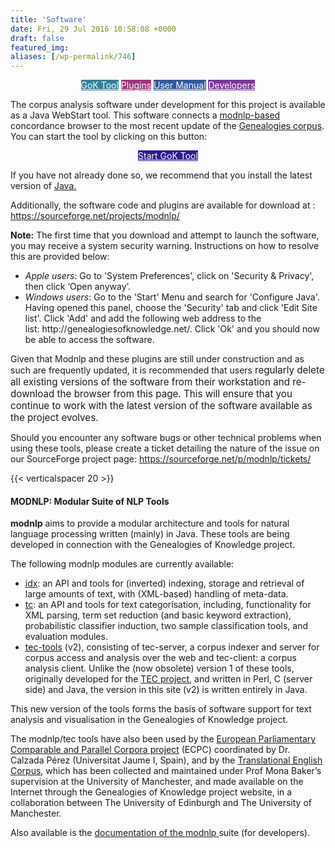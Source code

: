 ```yaml
---
title: 'Software'
date: Fri, 29 Jul 2016 10:58:08 +0000
draft: false
featured_img: 
aliases: [/wp-permalink/746]
---
```


<div class="entry-post"><p style="text-align: center;"><a class="fasc-button fasc-size-medium fasc-type-flat fasc-rounded-medium" style="background-color: #33809e; color: #ffffff;" href="http://genealogiesofknowledge.net/software/">GoK Tool</a>&nbsp;<a class="fasc-button fasc-size-medium fasc-type-flat fasc-rounded-medium" style="background-color: #9e337a; color: #ffffff;" href="http://genealogiesofknowledge.net/software/manual/#plug">Plugins</a>&nbsp;<a class="fasc-button fasc-size-medium fasc-type-flat fasc-rounded-medium" style="background-color: #33589e; color: #ffffff;" href="http://genealogiesofknowledge.net/software/manual/">User Manual</a>&nbsp;<a class="fasc-button fasc-size-medium fasc-type-flat fasc-rounded-medium" style="background-color: #7c339e; color: #ffffff;" href="http://genealogiesofknowledge.net/software/developers/">Developers</a></p>

The corpus analysis software under development for this project is available as a Java WebStart tool. This software connects a <a href="#modnlp">modnlp-based</a> concordance browser to the most recent update of the <a href="http://genealogiesofknowledge.net/genealogies-knowledge-corpus/">Genealogies corpus</a>. You can start the tool by clicking on this button:
<p style="text-align: center;"><a class="fasc-button fasc-size-large fasc-type-glossy fasc-rounded-medium fasc-style-bold" style="background-color: #2e1a91; color: #ffffff;" href="http://www.genealogiesofknowledge.net/gok/jnlp-beta/gok.jnlp">Start GoK Tool</a></p>
If you have not already done so, we recommend that you install the latest version of <a href="https://java.com/">Java.</a>

Additionally, the software code and plugins are available for download at : <a href="https://sourceforge.net/projects/modnlp/">https://sourceforge.net/projects/modnlp/</a>

<strong>Note:</strong> The first time that you download and attempt to launch the software, you may receive a system security warning. Instructions on how to resolve this are provided below:

<ul><li><em>Apple users</em>: Go to 'System Preferences', click on 'Security &amp; Privacy', then click ‘Open anyway’.</li>
 	<li><em>Windows users</em>: Go to the 'Start' Menu and search for 'Configure Java'. Having opened this panel, choose the 'Security' tab and click 'Edit Site list'. Click 'Add' and add the following web address to the list:&nbsp;http://genealogiesofknowledge.net/. Click 'Ok' and you should now be able to access the software.</li></ul>
Given that&nbsp;Modnlp and these plugins are still under construction and as such are frequently updated, it is recommended that users&nbsp;<span style="font-size: 15.2015px;">regularly</span><span style="font-size: 15.2015px;">&nbsp;delete all existing versions of the software from their workstation and re-download the browser from this page. This will ensure that you continue to work with the latest version of the software available as the project evolves.</span>

Should you encounter any software bugs or other technical problems when using these tools, please create a ticket detailing the nature of the issue on our SourceForge project page: <a href="https://sourceforge.net/p/modnlp/tickets/">https://sourceforge.net/p/modnlp/tickets/</a>

{{< verticalspacer 20 >}}
<h4><strong>MODNLP: Modular Suite of NLP Tools</strong></h4>
<strong>modnlp</strong> aims to provide a modular architecture and tools for natural language processing written (mainly) in Java. These tools are being developed in connection with the Genealogies of Knowledge project.

The following modnlp modules are currently available:
<ul>
 	<li><a href="http://genealogiesofknowledge.net/idx/">idx</a>: an API and tools for (inverted) indexing, storage and retrieval of large amounts of text, with (XML-based) handling of meta-data.</li>
 	<li><a href="http://genealogiesofknowledge.net/software/developers/:%20http:/genealogiesofknowledge.net/tc/">tc</a>: an API and tools for text categorisation, including, functionality for XML parsing, term set reduction (and basic keyword extraction), probabilistic classifier induction, two sample classification tools, and evaluation modules.</li>
 	<li><a href="http://genealogiesofknowledge.net/software/developers/%20http:/genealogiesofknowledge.net/tec-tools/%20">tec-tools</a>&nbsp;(v2), consisting of tec-server, a corpus indexer and server for corpus access and analysis over the web and tec-client: a corpus analysis client. Unlike the (now obsolete) version 1 of these tools, originally developed for the <a href="http://genealogiesofknowledge.net/translational-english-corpus-tec/">TEC project</a>, and written in Perl, C (server side) and Java, the version in this site (v2) is written entirely in Java.</li></ul>
This new version of the tools forms the basis of software support for text analysis and visualisation in the Genealogies of Knowledge project.

The modnlp/tec tools have also been used by the <a href="http://www.ecpc.uji.es/">European Parliamentary Comparable and Parallel Corpora project</a> (ECPC) coordinated by Dr. Calzada Pérez (Universitat Jaume I, Spain), and by the <a href="http://genealogiesofknowledge.net/translational-english-corpus-tec/">Translational English Corpus</a>, which has been collected and maintained under Prof Mona Baker’s supervision at the University of Manchester, and made available on the Internet through the Genealogies of Knowledge project website, in a collaboration between The University of Edinburgh and The University of Manchester.

Also available is the <a href="http://modnlp.sourceforge.net/doc/">documentation of the modnlp </a>suite (for developers).</div>